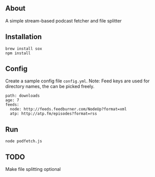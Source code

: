 ## About

A simple stream-based podcast fetcher and file splitter

## Installation

```
brew install sox
npm install
```

## Config

Create a sample config file ```config.yml```. 
Note: Feed keys are used for directory names, the can be picked freely.

```
path: downloads
age: 7
feeds:
  node: http://feeds.feedburner.com/NodeUp?format=xml
  atp: http://atp.fm/episodes?format=rss
```

## Run

```
node podfetch.js
```

## TODO

Make file splitting optional